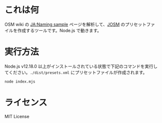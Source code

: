 # これは何

OSM wiki の [JA:Naming sample](https://wiki.openstreetmap.org/wiki/JA:Naming_sample) ページを解析して、[JOSM](https://josm.openstreetmap.de/) のプリセットファイルを作成するツールです。Node.js で動きます。

# 実行方法

Node.js v12.18.0 以上がインストールされている状態で下記のコマンドを実行してください。`./dist/presets.xml` にプリセットファイルが作成されます。

```sh
node index.mjs
```

# ライセンス

MIT License